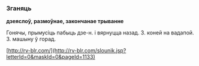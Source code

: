 ### Зганяць
**дзеяслоў, размоўнае, закончанае трыванне**

Гонячы, прымусіць пабыць дзе-н. і вярнуцца назад. З. коней на вадапой. З. машыну ў горад.

<a rel="author">[http://rv-blr.com/](http://rv-blr.com/slounik.jsp?letterId=0&maskId=0&pageId=1133)</a>
